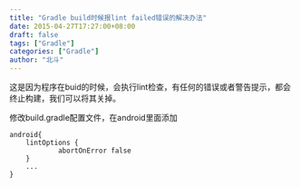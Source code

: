 ```yaml
---
title: "Gradle build时候报lint failed错误的解决办法"
date: 2015-04-27T17:27:00+08:00
draft: false
tags: ["Gradle"]
categories: ["Gradle"]
author: "北斗"
---
```

这是因为程序在buid的时候，会执行lint检查，有任何的错误或者警告提示，都会终止构建，我们可以将其关掉。

修改build.gradle配置文件，在android里面添加

```
android{
    lintOptions {
            abortOnError false
    }
    ...
}
```

